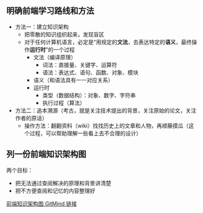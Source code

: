 ## 明确前端学习路线和方法

- 方法一：建立知识架构
  - 把零散的知识组织起来，发现盲区
  - 对于任何计算机语言，必定是“用规定的**文法**，去表达特定的**语义**，最终操作**运行时**”的一个过程
    - 文法（编译原理）
      - 词法：直接量、关键字、运算符
      - 语法：表达式、语句、函数、对象、模块
    - 语义（和语法具有一一对应关系）
    - 运行时
      - 类型（数据结构）：对象、数字、字符串
      - 执行过程（算法）
- 方法二：追本溯源（考古，就是关注技术提出的背景，关注原始的论文，关注作者的原话）
  - 操作方法：翻翻资料（wiki）找找历史上的文章和人物，再顺藤摸瓜（这个过程，可以帮助理解一些看上去不合理的设计）

## 列一份前端知识架构图

两个目标：

- 把无法通过查阅解决的原理和背景讲清楚
- 把不方便查阅和记忆的内容整理好

[前端知识架构图 GitMind 链接](https://gitmind.cn/app/doc/3d3300833dceaeaf0f1163a5b7ca064c)

